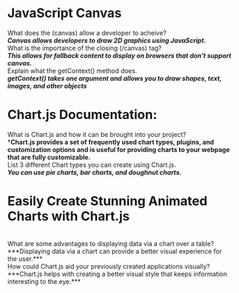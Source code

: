 # JavaScript Canvas

What does the (canvas) allow a developer to acheive?
<br>
***Canvas allows developers to draw 2D graphics using JavaScript.***
<br>
What is the importance of the closing (/canvas) tag?
<br>
***This allows for fallback content to display on browsers that don't support canvas.***
<br>
Explain what the getContext() method does.
<br>
***getContext() takes one argument and allows you to draw shapes, text, images, and other objects***

# Chart.js Documentation:

What is Chart.js and how it can be brought into your project?
<br>
***Chart.js provides a set of frequently used chart types, plugins, and customization options and is useful for providing charts to your webpage that are fully customizable.**
<br>
List 3 different Chart types you can create using Chart.js.
<br>
***You can use pie charts, bar charts, and doughnut charts.***

# Easily Create Stunning Animated Charts with Chart.js
<br>
What are some advantages to displaying data via a chart over a table?
<br>
***Displaying data via a chart can provide a better visual experience for the user.***
<br>
How could Chart.js aid your previously created applications visually?
<br>
***Chart.js helps with creating a better visual style that keeps information interesting to the eye.***
